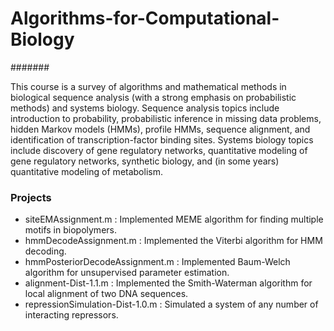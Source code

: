 # Algorithms-for-Computational-Biology

#######

This course is a survey of algorithms and mathematical methods in biological sequence analysis (with a strong emphasis on probabilistic methods) and systems biology. Sequence analysis topics include introduction to probability, probabilistic inference in missing data problems, hidden Markov models (HMMs), profile HMMs, sequence alignment, and identification of transcription-factor binding sites. Systems biology topics include discovery of gene regulatory networks, quantitative modeling of gene regulatory networks, synthetic biology, and (in some years) quantitative modeling of metabolism.

### Projects

- siteEMAssignment.m  : Implemented MEME algorithm for finding multiple motifs in biopolymers.
- hmmDecodeAssignment.m : Implemented the Viterbi algorithm for HMM decoding. 
- hmmPosteriorDecodeAssignment.m : Implemented Baum-Welch algorithm for unsupervised parameter estimation.
- alignment-Dist-1.1.m : Implemented the Smith-Waterman algorithm for local alignment of two DNA sequences. 
- repressionSimulation-Dist-1.0.m : Simulated a system of any number of interacting repressors.
